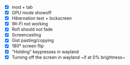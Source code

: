 - [x] mod + tab
- [x] GPU mode showoff
- [x] Hibernation test + lockscreen
- [x] Wi-Fi not working
- [x] Rofi should not fade
- [x] Screencasting
- [x] Gist pasting/copying
- [x] 180* screen flip
- [x] "Holding" keypresses in wayland
- [x] Turning off the screen in wayland ~if at 0% brightness~
